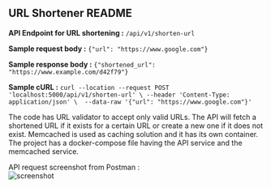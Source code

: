## URL Shortener README


**API Endpoint for URL shortening :** `/api/v1/shorten-url` <br/>

**Sample request body :** `{"url": "https://www.google.com"}` <br/>

**Sample response body :** `{"shortened_url": "https://www.example.com/d42f79"}`

**Sample cURL :** `curl --location --request POST 'localhost:5000/api/v1/shorten-url' \ --header 'Content-Type: application/json' \  --data-raw '{"url": "https://www.google.com"}'` <br/>




The code has URL validator to accept only valid URLs. The API will fetch a shortened URL if it exists for a certain URL or create a new one if it does not exist.
Memcached is used as caching solution and it has its own container.
The project has a docker-compose file having the API service and the memcached service. <br/>

API request screenshot from Postman : <br/>
![screenshot](https://github.com/Deltapimol/url_shortener_assignment/blob/master/screenshot/API_Request.png)

